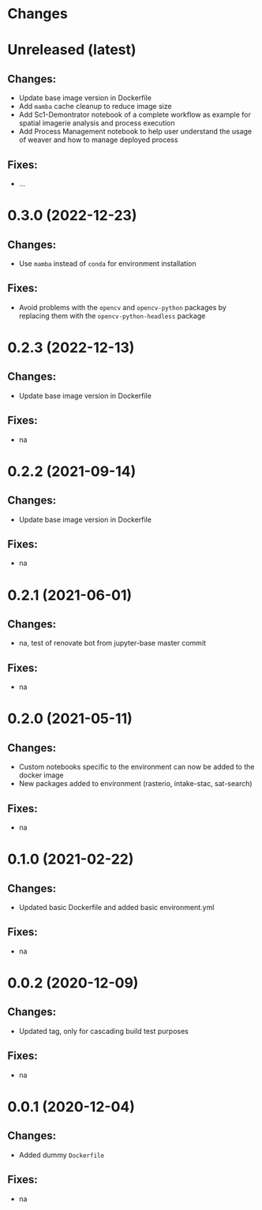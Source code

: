 Changes
=======

Unreleased (latest)
===================

Changes:
--------
- Update base image version in Dockerfile
- Add `mamba` cache cleanup to reduce image size
- Add Sc1-Demontrator notebook of a complete workflow as example for spatial imagerie analysis and process execution
- Add Process Management notebook to help user understand the usage of weaver and how to manage deployed process

Fixes:
------
- ...

0.3.0 (2022-12-23)
===================

Changes:
--------
- Use `mamba` instead of `conda` for environment installation

Fixes:
------
- Avoid problems with the `opencv` and `opencv-python` packages by replacing them with the `opencv-python-headless` package

0.2.3 (2022-12-13)
===================

Changes:
--------
- Update base image version in Dockerfile

Fixes:
------
- na
  
0.2.2 (2021-09-14)
===================

Changes:
--------
- Update base image version in Dockerfile

Fixes:
------
- na

0.2.1 (2021-06-01)
===================

Changes:
--------
- na, test of renovate bot from jupyter-base master commit

Fixes:
------
- na
  
0.2.0 (2021-05-11)
===================

Changes:
--------
- Custom notebooks specific to the environment can now be added to the docker image
- New packages added to environment (rasterio, intake-stac, sat-search)

Fixes:
------
- na

0.1.0 (2021-02-22)
===================

Changes:
--------
- Updated basic Dockerfile and added basic environment.yml

Fixes:
------
- na

0.0.2 (2020-12-09)
===================

Changes:
--------
- Updated tag, only for cascading build test purposes

Fixes:
------
- na

0.0.1 (2020-12-04)
===================

Changes:
--------
- Added dummy `Dockerfile`

Fixes:
------
- na